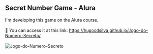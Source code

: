 ## Secret Number Game - Alura
I'm developing this game on the Alura course.
<br /><br />
🔗 You can access it at this link: https://hugocdsilva.github.io/Jogo-do-Numero-Secreto/
<br /><br />
![Jogo-do-Numero-Secreto](https://github.com/hugocdsilva/Jogo-do-Numero-Secreto/assets/149621968/217d720d-61fa-45ce-a9e9-ea31263d2962)
